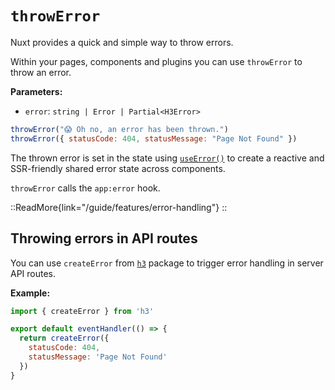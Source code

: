# `throwError`

Nuxt provides a quick and simple way to throw errors.

Within your pages, components and plugins you can use `throwError` to throw an error.

**Parameters:**

- `error`: `string | Error | Partial<H3Error>`

```js
throwError("😱 Oh no, an error has been thrown.")
throwError({ statusCode: 404, statusMessage: "Page Not Found" })
```

The thrown error is set in the state using [`useError()`](/api/composables/use-error) to create a reactive and SSR-friendly shared error state across components.

`throwError` calls the `app:error` hook.

::ReadMore{link="/guide/features/error-handling"}
::

## Throwing errors in API routes

You can use `createError` from [`h3`](https://github.com/unjs/h3) package to trigger error handling in server API routes.

**Example:**

```js
import { createError } from 'h3'

export default eventHandler(() => {
  return createError({
    statusCode: 404,
    statusMessage: 'Page Not Found'
  })
}
```
